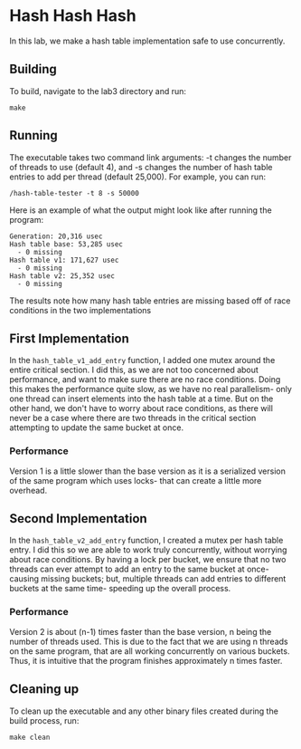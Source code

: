 # Hash Hash Hash
In this lab, we make a hash table implementation safe to use concurrently.

## Building
To build, navigate to the lab3 directory and run:
```shell
make
```

## Running
The executable takes two command link arguments: -t changes the number of threads to use (default 4), and -s changes the number of hash table entries to add per thread (default 25,000).
For example, you can run:
```shell
/hash-table-tester -t 8 -s 50000
```
Here is an example of what the output might look like after running the program:
```shell
Generation: 20,316 usec
Hash table base: 53,285 usec
  - 0 missing
Hash table v1: 171,627 usec
  - 0 missing
Hash table v2: 25,352 usec
  - 0 missing
```
The results note how many hash table entries are missing based off of race conditions in the two implementations 

## First Implementation
In the `hash_table_v1_add_entry` function, I added one mutex around the entire critical section. I did this, as we are not too concerned about performance, and want to make sure there are no race conditions. Doing this makes the performance quite slow, as we have no real parallelism- only one thread can insert elements into the hash table at a time. But on the other hand, we don't have to worry about race conditions, as there will never be a case where there are two threads in the critical section attempting to update the same bucket at once. 

### Performance
Version 1 is a little slower than the base version as it is a serialized version of the same program which uses locks- that can create a little more overhead.

## Second Implementation
In the `hash_table_v2_add_entry` function, I created a mutex per hash table entry. I did this so we are able to work truly concurrently, without worrying about race conditions. By having a lock per bucket, we ensure that no two threads can ever attempt to add an entry to the same bucket at once- causing missing buckets; but, multiple threads can add entries to different buckets at the same time- speeding up the overall process.

### Performance
Version 2 is about (n-1) times faster than the base version, n being the number of threads used. This is due to the fact that we are using n threads on the same program, that are all working concurrently on various buckets. Thus, it is intuitive that the program finishes approximately n times faster. 

## Cleaning up
To clean up the executable and any other binary files created during the build process, run:
```shell
make clean
```